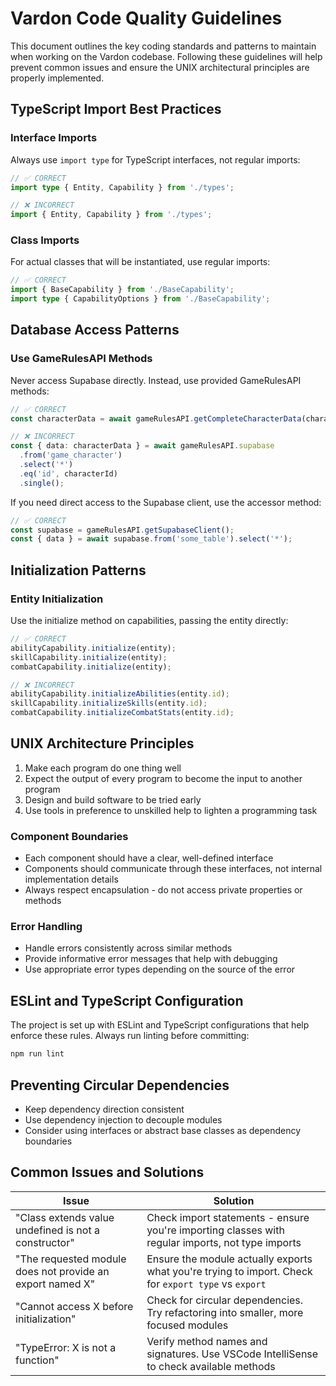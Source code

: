 # Vardon Code Quality Guidelines

This document outlines the key coding standards and patterns to maintain when working on the Vardon codebase. Following these guidelines will help prevent common issues and ensure the UNIX architectural principles are properly implemented.

## TypeScript Import Best Practices

### Interface Imports

Always use `import type` for TypeScript interfaces, not regular imports:

```typescript
// ✅ CORRECT
import type { Entity, Capability } from './types';

// ❌ INCORRECT
import { Entity, Capability } from './types';
```

### Class Imports

For actual classes that will be instantiated, use regular imports:

```typescript
// ✅ CORRECT
import { BaseCapability } from './BaseCapability';
import type { CapabilityOptions } from './BaseCapability';
```

## Database Access Patterns

### Use GameRulesAPI Methods

Never access Supabase directly. Instead, use provided GameRulesAPI methods:

```typescript
// ✅ CORRECT
const characterData = await gameRulesAPI.getCompleteCharacterData(characterId);

// ❌ INCORRECT
const { data: characterData } = await gameRulesAPI.supabase
  .from('game_character')
  .select('*')
  .eq('id', characterId)
  .single();
```

If you need direct access to the Supabase client, use the accessor method:

```typescript
// ✅ CORRECT
const supabase = gameRulesAPI.getSupabaseClient();
const { data } = await supabase.from('some_table').select('*');
```

## Initialization Patterns

### Entity Initialization

Use the initialize method on capabilities, passing the entity directly:

```typescript
// ✅ CORRECT
abilityCapability.initialize(entity);
skillCapability.initialize(entity);
combatCapability.initialize(entity);

// ❌ INCORRECT
abilityCapability.initializeAbilities(entity.id);
skillCapability.initializeSkills(entity.id);
combatCapability.initializeCombatStats(entity.id);
```

## UNIX Architecture Principles

1. Make each program do one thing well
2. Expect the output of every program to become the input to another program
3. Design and build software to be tried early
4. Use tools in preference to unskilled help to lighten a programming task

### Component Boundaries

- Each component should have a clear, well-defined interface
- Components should communicate through these interfaces, not internal implementation details
- Always respect encapsulation - do not access private properties or methods

### Error Handling

- Handle errors consistently across similar methods
- Provide informative error messages that help with debugging
- Use appropriate error types depending on the source of the error

## ESLint and TypeScript Configuration

The project is set up with ESLint and TypeScript configurations that help enforce these rules. Always run linting before committing:

```bash
npm run lint
```

## Preventing Circular Dependencies

- Keep dependency direction consistent
- Use dependency injection to decouple modules
- Consider using interfaces or abstract base classes as dependency boundaries

## Common Issues and Solutions

| Issue | Solution |
|-------|----------|
| "Class extends value undefined is not a constructor" | Check import statements - ensure you're importing classes with regular imports, not type imports |
| "The requested module does not provide an export named X" | Ensure the module actually exports what you're trying to import. Check for `export type` vs `export` |
| "Cannot access X before initialization" | Check for circular dependencies. Try refactoring into smaller, more focused modules |
| "TypeError: X is not a function" | Verify method names and signatures. Use VSCode IntelliSense to check available methods |